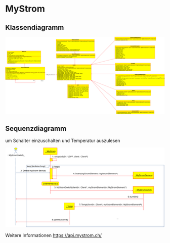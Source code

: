 # MyStrom
## Klassendiagramm
![Klassendiagramm](https://github.com/RetepRelleum/MyStrom/blob/master/lib/MyStrom/docs/Klassendiagramm.svg)
## Sequenzdiagramm
um Schalter einzuschalten und Temperatur auszulesen

![Sequenzdiagramm](https://github.com/RetepRelleum/MyStrom/blob/master/lib/MyStrom/docs/Sequenzdiagramm.svg)


Weitere Informationen https://api.mystrom.ch/
